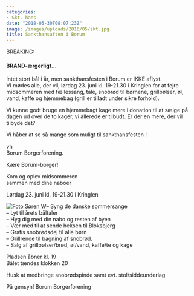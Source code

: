 ```yaml
---
categories:
- Skt. hans
date: "2018-05-30T08:07:23Z"
image: /images/uploads/2016/05/skt.jpg
title: Sankthansaften i Borum
---
```


BREAKING:

#### BRAND-ærgerligt…

Intet stort bål i år, men sankthansfesten i Borum er IKKE aflyst.  
Vi mødes alle, der vil, lørdag 23. juni kl. 19-21.30 i Kringlen for at fejre midsommeren med fællessang, tale, snobrød til børnene, grillpølser, øl, vand, kaffe og hjemmebag (grill er tilladt under sikre forhold).

Vi kunne godt bruge en hjemmebagt kage mere i donation til at sælge på dagen ud over de to kager, vi allerede er tilbudt. Er der en mere, der vil tilbyde det?

Vi håber at se så mange som muligt til sankthansfesten !

vh  
Borum Borgerforening.

Kære Borum-borger!

Kom og oplev midsommeren   
sammen med dine naboer

Lørdag 23. juni kl. 19-21.30 i Kringlen

[![Foto Søren W](/images/uploads/2018/05/sankt-hans-300x200.jpg)](/images/uploads/2018/05/sankt-hans.jpg)– Syng de danske sommersange  
– Lyt til årets båltaler  
– Hyg dig med din nabo og resten af byen  
– Vær med til at sende heksen til Bloksbjerg  
– Gratis snobrødsdej til alle børn  
– Grillrende til bagning af snobrød.  
– Salg af grillpølser/brød, øl/vand, kaffe/te og kage

Pladsen åbner kl. 19  
Bålet tændes klokken 20

Husk at medbringe snobrødspinde samt evt. stol/siddeunderlag

På gensyn! Borum Borgerforening

